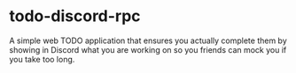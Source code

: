# todo-discord-rpc
 A simple web TODO application that ensures you actually complete them by showing in Discord what you are working on so you friends can mock you if you take too long.
